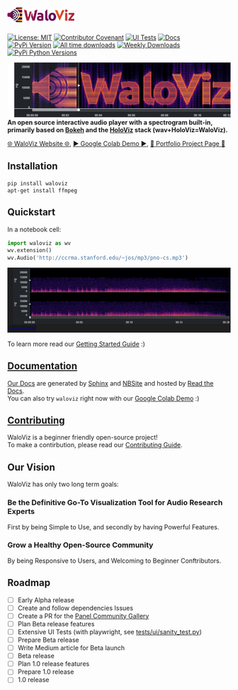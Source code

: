 <h1><img class="dark-light" src="doc/_static/logo_horizontal.png" style="width: 30%;"></h1>

[![License: MIT](https://img.shields.io/badge/License-MIT-yellow.svg)](https://opensource.org/licenses/MIT)
[![Contributor Covenant](https://img.shields.io/badge/Contributor%20Covenant-2.1-4baaaa.svg)](code_of_conduct.md)
[![UI Tests](https://github.com/AlonKellner/waloviz/actions/workflows/ui-tests.yml/badge.svg)](https://github.com/AlonKellner/waloviz/actions/workflows/ui-tests.yml)
[![Docs](https://github.com/AlonKellner/waloviz/actions/workflows/docsite.yml/badge.svg)](https://waloviz.com/en/latest)  
[![PyPi Version](https://img.shields.io/pypi/v/waloviz.svg)](https://pypi.python.org/pypi/waloviz/)
[![All time downloads](https://static.pepy.tech/badge/waloviz)](https://pepy.tech/project/waloviz)
[![Weekly Downloads](https://static.pepy.tech/badge/waloviz/week)](https://pepy.tech/project/waloviz)
[![PyPi Python Versions](https://img.shields.io/pypi/pyversions/waloviz.svg)](https://pypi.python.org/pypi/waloviz/)

[![example snapshot](doc/resources/example_snapshot.png)](https://waloviz.com)
**An open source interactive audio player with a spectrogram built-in, primarily based on [Bokeh](https://bokeh.org/) and the [HoloViz](https://holoviz.org/) stack (wav+HoloViz=WaloViz).**

[:globe_with_meridians: WaloViz Website :globe_with_meridians:](https://waloviz.com), [:arrow_forward: Google Colab Demo :arrow_forward:](https://colab.research.google.com/drive/1euQCxaNlTg0pGvXz6d7RSoDhM3B1k7dy), [:bust_in_silhouette: Portfolio Project Page :bust_in_silhouette:](https://alonkellner.com/projects/open-source_2024-07-25_waloviz/)

## Installation

```shell
pip install waloviz
apt-get install ffmpeg
```

## Quickstart

In a notebook cell:

```python
import waloviz as wv
wv.extension()
wv.Audio('http://ccrma.stanford.edu/~jos/mp3/pno-cs.mp3')
```

![Stereo Example](doc/resources/simple-stereo-example.png)

To learn more read our [Getting Started Guide](https://waloviz.com/en/latest/getting-started.html) :)

## [Documentation](https://waloviz.com)

[Our Docs](https://waloviz.com) are generated by [Sphinx](https://www.sphinx-doc.org/en/master/) and [NBSite](https://nbsite.holoviz.org/) and hosted by [Read the Docs](https://docs.readthedocs.io/en/stable/).  
You can also try `waloviz` right now with our [Google Colab Demo](https://colab.research.google.com/drive/1euQCxaNlTg0pGvXz6d7RSoDhM3B1k7dy?usp=sharing) :)

## [Contributing](CONTRIBUTING.md)

WaloViz is a beginner friendly open-source project!  
To make a contirbution, please read our [Contributing Guide](CONTRIBUTING.md).

## Our Vision

WaloViz has only two long term goals:

### **Be the Definitive Go-To Visualization Tool for Audio Research Experts**

First by being Simple to Use, and secondly by having Powerful Features.

### **Grow a Healthy Open-Source Community**

By being Responsive to Users, and Welcoming to Beginner Conftributors.

## Roadmap

- [ ] Early Alpha release
- [ ] Create and follow dependencies Issues
- [ ] Create a PR for the [Panel Community Gallery](https://panel.holoviz.org/gallery/index.html#community-gallery)
- [ ] Plan Beta release features
- [ ] Extensive UI Tests (with playwright, see [tests/ui/sanity_test.py](tests/ui/sanity_test.py))
- [ ] Prepare Beta release
- [ ] Write Medium article for Beta launch
- [ ] Beta release
- [ ] Plan 1.0 release features
- [ ] Prepare 1.0 release
- [ ] 1.0 release
